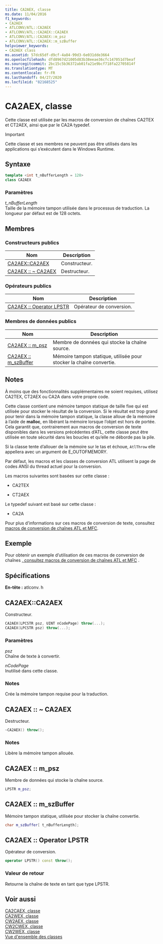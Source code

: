 ```yaml
---
title: CA2AEX, classe
ms.date: 11/04/2016
f1_keywords:
- CA2AEX
- ATLCONV/ATL::CA2AEX
- ATLCONV/ATL::CA2AEX::CA2AEX
- ATLCONV/ATL::CA2AEX::m_psz
- ATLCONV/ATL::CA2AEX::m_szBuffer
helpviewer_keywords:
- CA2AEX class
ms.assetid: 57dc65df-d9cf-4a84-99d3-6e031dde3664
ms.openlocfilehash: dfd8967d21005d83b38eeae36cfc147051d7beaf
ms.sourcegitcommit: 2bc15c5b36372ab01fa21e9bcf718fa22705814f
ms.translationtype: MT
ms.contentlocale: fr-FR
ms.lasthandoff: 04/27/2020
ms.locfileid: "82168525"
---
```

# <a name="ca2aex-class"></a>CA2AEX, classe

Cette classe est utilisée par les macros de conversion de chaînes CA2TEX et CT2AEX, ainsi que par le CA2A typedef.

> [!IMPORTANT]
> Cette classe et ses membres ne peuvent pas être utilisés dans les applications qui s’exécutent dans le Windows Runtime.

## <a name="syntax"></a>Syntaxe

```cpp
template <int t_nBufferLength = 128>
class CA2AEX
```

### <a name="parameters"></a>Paramètres

*t_nBufferLength*<br/>
Taille de la mémoire tampon utilisée dans le processus de traduction. La longueur par défaut est de 128 octets.

## <a name="members"></a>Membres

### <a name="public-constructors"></a>Constructeurs publics

|Nom|Description|
|----------|-----------------|
|[CA2AEX::CA2AEX](#ca2aex)|Constructeur.|
|[CA2AEX :: ~ CA2AEX](#dtor)|Destructeur.|

### <a name="public-operators"></a>Op&#233;rateurs publics

|Nom|Description|
|----------|-----------------|
|[CA2AEX :: Operator LPSTR](#operator_lpstr)|Opérateur de conversion.|

### <a name="public-data-members"></a>Membres de données publics

|Nom|Description|
|----------|-----------------|
|[CA2AEX :: m_psz](#m_psz)|Membre de données qui stocke la chaîne source.|
|[CA2AEX :: m_szBuffer](#m_szbuffer)|Mémoire tampon statique, utilisée pour stocker la chaîne convertie.|

## <a name="remarks"></a>Notes

À moins que des fonctionnalités supplémentaires ne soient requises, utilisez CA2TEX, CT2AEX ou CA2A dans votre propre code.

Cette classe contient une mémoire tampon statique de taille fixe qui est utilisée pour stocker le résultat de la conversion. Si le résultat est trop grand pour tenir dans la mémoire tampon statique, la classe alloue de la mémoire à l’aide de **malloc**, en libérant la mémoire lorsque l’objet est hors de portée. Cela garantit que, contrairement aux macros de conversion de texte disponibles dans les versions précédentes d’ATL, cette classe peut être utilisée en toute sécurité dans les boucles et qu’elle ne déborde pas la pile.

Si la classe tente d’allouer de la mémoire sur le tas et échoue, `AtlThrow` elle appellera avec un argument de E_OUTOFMEMORY.

Par défaut, les macros et les classes de conversion ATL utilisent la page de codes ANSI du thread actuel pour la conversion.

Les macros suivantes sont basées sur cette classe :

- CA2TEX

- CT2AEX

Le typedef suivant est basé sur cette classe :

- CA2A

Pour plus d’informations sur ces macros de conversion de texte, consultez [macros de conversion de chaînes ATL et MFC](string-conversion-macros.md).

## <a name="example"></a>Exemple

Pour obtenir un exemple d’utilisation de ces macros de conversion de chaînes [, consultez macros de conversion de chaînes ATL et MFC](string-conversion-macros.md) .

## <a name="requirements"></a>Spécifications

**En-tête :** atlconv. h

## <a name="ca2aexca2aex"></a><a name="ca2aex"></a>CA2AEX::CA2AEX

Constructeur.

```cpp
CA2AEX(LPCSTR psz, UINT nCodePage) throw(...);
CA2AEX(LPCSTR psz) throw(...);
```

### <a name="parameters"></a>Paramètres

*psz*<br/>
Chaîne de texte à convertir.

*nCodePage*<br/>
Inutilisé dans cette classe.

### <a name="remarks"></a>Notes

Crée la mémoire tampon requise pour la traduction.

## <a name="ca2aexca2aex"></a><a name="dtor"></a>CA2AEX :: ~ CA2AEX

Destructeur.

```cpp
~CA2AEX() throw();
```

### <a name="remarks"></a>Notes

Libère la mémoire tampon allouée.

## <a name="ca2aexm_psz"></a><a name="m_psz"></a>CA2AEX :: m_psz

Membre de données qui stocke la chaîne source.

```cpp
LPSTR m_psz;
```

## <a name="ca2aexm_szbuffer"></a><a name="m_szbuffer"></a>CA2AEX :: m_szBuffer

Mémoire tampon statique, utilisée pour stocker la chaîne convertie.

```cpp
char m_szBuffer[ t_nBufferLength];
```

## <a name="ca2aexoperator-lpstr"></a><a name="operator_lpstr"></a>CA2AEX :: Operator LPSTR

Opérateur de conversion.

```cpp
operator LPSTR() const throw();
```

### <a name="return-value"></a>Valeur de retour

Retourne la chaîne de texte en tant que type LPSTR.

## <a name="see-also"></a>Voir aussi

[CA2CAEX, classe](../../atl/reference/ca2caex-class.md)<br/>
[CA2WEX, classe](../../atl/reference/ca2wex-class.md)<br/>
[CW2AEX, classe](../../atl/reference/cw2aex-class.md)<br/>
[CW2CWEX, classe](../../atl/reference/cw2cwex-class.md)<br/>
[CW2WEX, classe](../../atl/reference/cw2wex-class.md)<br/>
[Vue d'ensemble des classes](../../atl/atl-class-overview.md)
